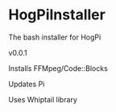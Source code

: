 # HogPiInstaller
The bash installer for HogPi

v0.0.1

Installs FFMpeg/Code::Blocks

Updates Pi

Uses Whiptail library
